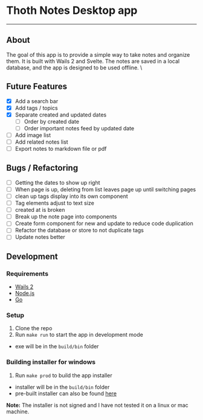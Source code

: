 # Thoth Notes Desktop app

---

## About
The goal of this app is to provide a simple way to take notes and organize them. 
It is built with Wails 2 and Svelte. The notes are saved in a local database,
and the app is designed to be used offline. \

## Future Features
- [X] Add a search bar
- [X] Add tags / topics
- [X] Separate created and updated dates
    - [ ] Order by created date
    - [ ] Order important notes feed by updated date
- [ ] Add image list
- [ ] Add related notes list
- [ ] Export notes to markdown file or pdf

## Bugs / Refactoring
- [ ] Getting the dates to show up right
- [ ] When page is up, deleting from list leaves page up until switching pages
- [ ] clean up tags display into its own component
- [ ] Tag elements adjust to text size
- [ ] created at is broken
- [ ] Break up the note page into components
- [ ] Create form component for new and update to reduce code duplication
- [ ] Refactor the database or store to not duplicate tags
- [ ] Update notes better

## Development
### Requirements
- [Wails 2](https://wails.app/gettingstarted/)
- [Node.js](https://nodejs.org/en/download/)
- [Go](https://golang.org/doc/install)

### Setup
1. Clone the repo
2. Run `make run` to start the app in development mode
- exe will be in the `build/bin` folder

### Building installer for windows
1. Run `make prod` to build the app installer
- installer will be in the `build/bin` folder
- pre-built installer can also be found [here](https://thoth-notes.s3.us-west-2.amazonaws.com/ThothNotes-amd64-installer.exe)

**Note:** The installer is not signed and I have not tested it on a linux or mac machine.